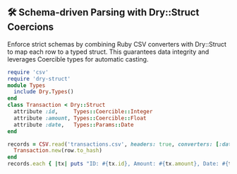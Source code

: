## 🛠️ Schema-driven Parsing with Dry::Struct Coercions

Enforce strict schemas by combining Ruby CSV converters with Dry::Struct to map each row to a typed struct. This guarantees data integrity and leverages Coercible types for automatic casting.

```ruby
require 'csv'
require 'dry-struct'
module Types
  include Dry.Types()
end
class Transaction < Dry::Struct
  attribute :id,     Types::Coercible::Integer
  attribute :amount, Types::Coercible::Float
  attribute :date,   Types::Params::Date
end

records = CSV.read('transactions.csv', headers: true, converters: [:date]).map do |row|
  Transaction.new(row.to_hash)
end
records.each { |tx| puts "ID: #{tx.id}, Amount: #{tx.amount}, Date: #{tx.date}" }
```